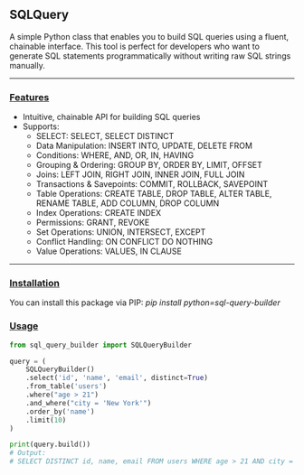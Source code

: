 ## SQLQuery

A simple Python class that enables you to build SQL queries using a fluent, chainable interface. This tool is perfect for developers who want to generate SQL statements programmatically without writing raw SQL strings manually.

---

### <ins> Features </ins>

- Intuitive, chainable API for building SQL queries
- Supports:
  - SELECT: SELECT, SELECT DISTINCT
  - Data Manipulation: INSERT INTO, UPDATE, DELETE FROM
  - Conditions: WHERE, AND, OR, IN, HAVING
  - Grouping & Ordering: GROUP BY, ORDER BY, LIMIT, OFFSET
  - Joins: LEFT JOIN, RIGHT JOIN, INNER JOIN, FULL JOIN
  - Transactions & Savepoints: COMMIT, ROLLBACK, SAVEPOINT
  - Table Operations: CREATE TABLE, DROP TABLE, ALTER TABLE, RENAME TABLE, ADD COLUMN, DROP COLUMN
  - Index Operations: CREATE INDEX
  - Permissions: GRANT, REVOKE 
  - Set Operations: UNION, INTERSECT, EXCEPT 
  - Conflict Handling: ON CONFLICT DO NOTHING 
  - Value Operations: VALUES, IN CLAUSE

---

### <ins> Installation </ins>

You can install this package via PIP: _pip install python=sql-query-builder_

### <ins> Usage </ins>

```python
from sql_query_builder import SQLQueryBuilder

query = (
    SQLQueryBuilder()
    .select('id', 'name', 'email', distinct=True)
    .from_table('users')
    .where("age > 21")
    .and_where("city = 'New York'")
    .order_by('name')
    .limit(10)
)

print(query.build())
# Output:
# SELECT DISTINCT id, name, email FROM users WHERE age > 21 AND city = 'New York' ORDER BY name LIMIT 10
```